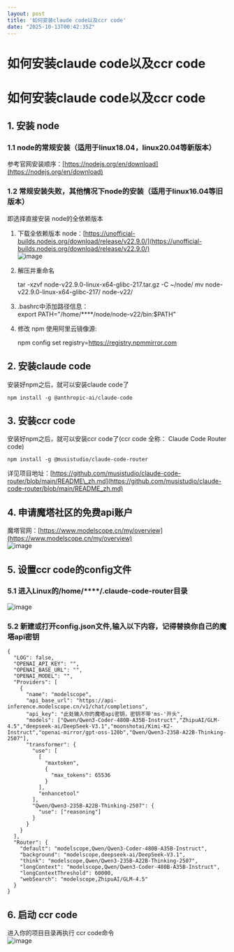 ```yaml
---
layout: post
title: '如何安装claude code以及ccr code'
date: "2025-10-13T00:42:35Z"
---
```

如何安装claude code以及ccr code
=========================

如何安装claude code以及ccr code
=========================

1\. 安装 node
-----------

### 1.1 node的常规安装（适用于linux18.04，linux20.04等新版本）

参考官网安装顺序：[https://nodejs.org/en/download](https://nodejs.org/en/download)

### 1.2 常规安装失败，其他情况下node的安装（适用于linux16.04等旧版本）

即选择直接安装 node的全依赖版本

1.  下载全依赖版本 node：[https://unofficial-builds.nodejs.org/download/release/v22.9.0/](https://unofficial-builds.nodejs.org/download/release/v22.9.0/)  
    ![image](https://img2024.cnblogs.com/blog/2846022/202510/2846022-20251012225627246-327336718.png)
    
2.  解压并重命名
    

    tar -xzvf node-v22.9.0-linux-x64-glibc-217.tar.gz -C ~/node/
    mv node-v22.9.0-linux-x64-glibc-217/ node-v22/
    

3.  .bashrc中添加路径信息：  
    export PATH="/home/\*\*\*\*/node/node-v22/bin:$PATH"
    
4.  修改 npm 使用阿里云镜像源:
    

    npm config set registry=https://registry.npmmirror.com
    

2\. 安装claude code
-----------------

安装好npm之后，就可以安装claude code了

    npm install -g @anthropic-ai/claude-code
    

3\. 安装ccr code
--------------

安装好npm之后，就可以安装ccr code了(ccr code 全称： Claude Code Router code)

    npm install -g @musistudio/claude-code-router
    

详见项目地址：[https://github.com/musistudio/claude-code-router/blob/main/README\_zh.md](https://github.com/musistudio/claude-code-router/blob/main/README_zh.md)

4\. 申请魔塔社区的免费api账户
------------------

魔塔官网：[https://www.modelscope.cn/my/overview](https://www.modelscope.cn/my/overview)  
![image](https://img2024.cnblogs.com/blog/2846022/202510/2846022-20251012230350390-351703037.png)

5\. 设置ccr code的config文件
-----------------------

### 5.1 进入Linux的/home/\*\*\*\*/.claude-code-router目录

![image](https://img2024.cnblogs.com/blog/2846022/202510/2846022-20251012230649762-1706117354.png)

### 5.2 新建或打开config.json文件,输入以下内容，记得替换你自己的魔塔api密钥

    {
      "LOG": false,
      "OPENAI_API_KEY": "",
      "OPENAI_BASE_URL": "",
      "OPENAI_MODEL": "",
      "Providers": [
        {
          "name": "modelscope",
          "api_base_url": "https://api-inference.modelscope.cn/v1/chat/completions",
          "api_key": "此处输入你的魔塔api密钥，密钥不带'ms-'开头",
          "models": ["Qwen/Qwen3-Coder-480B-A35B-Instruct","ZhipuAI/GLM-4.5","deepseek-ai/DeepSeek-V3.1","moonshotai/Kimi-K2-Instruct","openai-mirror/gpt-oss-120b","Qwen/Qwen3-235B-A22B-Thinking-2507"],
          "transformer": {
            "use": [
              [
                "maxtoken",
                {
                  "max_tokens": 65536
                }
              ],
              "enhancetool"
            ],
            "Qwen/Qwen3-235B-A22B-Thinking-2507": {
              "use": ["reasoning"]
            }
          }
        }
      ],
      "Router": {
        "default": "modelscope,Qwen/Qwen3-Coder-480B-A35B-Instruct",
        "background": "modelscope,deepseek-ai/DeepSeek-V3.1",
        "think": "modelscope,Qwen/Qwen3-235B-A22B-Thinking-2507",
        "longContext": "modelscope,Qwen/Qwen3-Coder-480B-A35B-Instruct",
        "longContextThreshold": 60000,
        "webSearch": "modelscope,ZhipuAI/GLM-4.5"
      }
    }
    
    

6\. 启动 ccr code
---------------

进入你的项目目录再执行 ccr code命令  
![image](https://img2024.cnblogs.com/blog/2846022/202510/2846022-20251012231239031-285752035.png)